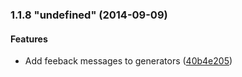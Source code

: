 ### 1.1.8 "undefined" (2014-09-09)


#### Features

* Add feeback messages to generators ([40b4e205](https://github.com/thaiat/generator-sublime/commit/40b4e205b5bd5f707ea84bddbba390fa62b42195))

